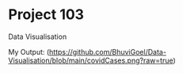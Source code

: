 # Project 103
Data Visualisation

My Output:
(https://github.com/BhuviGoel/Data-Visualisation/blob/main/covidCases.png?raw=true)
